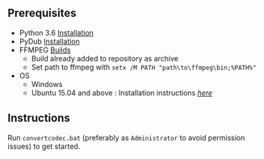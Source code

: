 ## Prerequisites

* Python 3.6 [Installation](https://www.python.org/downloads)
* PyDub [Installation](https://github.com/jiaaro/pydub#installation)
* FFMPEG [Builds](https://ffmpeg.zeranoe.com/builds/)
    * Build already added to repository as archive
    * Set path to ffmpeg with `setx /M PATH "path\to\ffmpeg\bin;%PATH%"`
* OS
   * Windows
   * Ubuntu 15.04 and above : Installation instructions *[here](http://ubuntuhandbook.org/index.php/2017/10/ffmpeg-3-4-released-install-ubuntu-16-04/)*

## Instructions

Run `convertcodec.bat` (preferably as `Administrator` to avoid permission issues) to get started.
